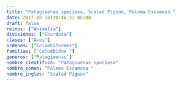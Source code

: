 ```yaml
---
title: "Patagioenas speciosa, Scaled Pigeon, Paloma Escamosa "
date: 2017-08-18T20:46:32-06:00
draft: false
reinos: ["Animalia"]
divisiones: ["Chordata"]
clases: ["Aves"]
ordenes: ["Columbiformes"]
familias: ["Columbidae "]
generos: ["Patagioenas"]
nombre_cientifico: "Patagioenas speciosa"
nombre_comun: "Paloma Escamosa "
nombre_ingles: "Scaled Pigeon"
---
```

